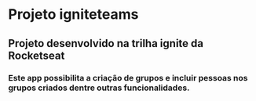 # Projeto igniteteams
## Projeto desenvolvido na trilha ignite da Rocketseat

### Este app possibilita a criação de grupos e incluir pessoas nos grupos criados dentre outras funcionalidades.
